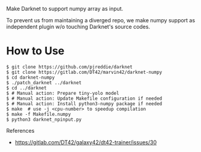 Make Darknet to support numpy array as input.

To prevent us from maintaining a diverged repo, we make numpy support
as independent plugin w/o touching Darknet's source codes.

# How to Use

```
$ git clone https://github.com/pjreddie/darknet
$ git clone https://gitlab.com/DT42/marvin42/darknet-numpy
$ cd darknet-numpy
$ ./patch_darknet ../darknet
$ cd ../darknet
$ # Manual action: Prepare tiny-yolo model
$ # Manual action: Update Makefile configuration if needed
$ # Manual action: Install python3-numpy package if needed
$ make  # use -j <cpu-number> to speedup compilation
$ make -f Makefile.numpy
$ python3 darknet_npinput.py
```

References

* https://gitlab.com/DT42/galaxy42/dt42-trainer/issues/30
